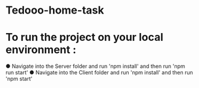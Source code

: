 # Tedooo-home-task
# To run the project on your local environment :
● Navigate into the Server folder and run 'npm install' and then run 'npm run start'
● Navigate into the Client folder and run 'npm install' and then run 'npm start'

